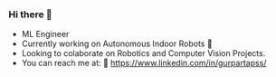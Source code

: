 ### Hi there 👋

- ML Engineer
- Currently working on Autonomous Indoor Robots 🤖
- Looking to colaborate on Robotics and Computer Vision Projects.
- You can reach me at: 📮 https://www.linkedin.com/in/gurpartapss/

<!---[![Gurpartap's github activity graph](https://github-readme-activity-graph.vercel.app/graph?username=GurpartapSS&theme=github-compact)](https://github.com/GurpartapSS/github-readme-activity-graph)-->



